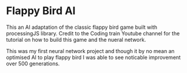 # Flappy Bird AI

This an AI adaptation of the classic flappy bird game built with processingJS library. Credit to the Coding train Youtube channel for the tutorial on how to build this game and the nueral network.

This was my first neural network project and though it by no mean an optimised AI to play flappy bird I was able to see noticable improvement over 500 generations.